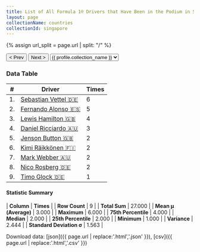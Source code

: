 ```yaml
---
title: List of All Formula 1® Drivers that Have Been in the Podium in Singapore by Number of Times
layout: page
collectionName: countries
collectionId: singapore
---
```


{% assign url_split = page.url | split: "/" %}
<div id="collection-navigation">
<button onclick="selector.options[selector.selectedIndex-1].value && (window.location = selector.options[selector.selectedIndex-1].value);">&lt; Prev</button>
<button onclick="selector.options[selector.selectedIndex+1].value && (window.location = selector.options[selector.selectedIndex+1].value);">Next &gt;</button>
<select id="selector" onchange="this.options[this.selectedIndex].value && (window.location = this.options[this.selectedIndex].value);">
  {% for collectionId in site.data[page.collectionName].refs %}
    {% if collectionId == page.collectionId %}
      {% assign selected = "selected" %}
    {% else %}
      {% assign selected = "" %}
    {% endif %}
    {% assign profile = site.data[page.collectionName][collectionId].profile %}
    <option value="/f1/{{ page.collectionName }}/{{ collectionId }}/{{ url_split[4] }}" {{ selected }}>{{ profile.collection_name }}</option>
  {% endfor %}
</select>
</div>

<canvas id="chart" width="400" height="180"></canvas>
<script>
var data = {
    "datasets": [
        {
            "backgroundColor": [
                "#9C8E8D",
                "#9C8E8D",
                "#9C8E8D",
                "#9C8E8D",
                "#9C8E8D",
                "#9C8E8D",
                "#9C8E8D",
                "#9C8E8D",
                "#9C8E8D"
            ],
            "borderColor": [
                "#1D181E",
                "#1D181E",
                "#1D181E",
                "#1D181E",
                "#1D181E",
                "#1D181E",
                "#1D181E",
                "#1D181E",
                "#1D181E"
            ],
            "borderWidth": 1,
            "data": [
                6.0,
                5.0,
                4.0,
                3.0,
                2.0,
                2.0,
                2.0,
                2.0,
                1.0
            ],
            "label": "Times"
        }
    ],
    "labels": [
        "Sebastian Vettel",
        "Fernando Alonso",
        "Lewis Hamilton",
        "Daniel Ricciardo",
        "Jenson Button",
        "Kimi Räikkönen",
        "Mark Webber",
        "Nico Rosberg",
        "Timo Glock"
    ]
};
var options = {
  legend: {
    display: false
  },
  scales: {
    xAxes: [{
      ticks: {
        beginAtZero: true,
        maxRotation: 180,
        display: window.innerWidth > 800
      }
    }],
    yAxes: [{
      ticks: {
        beginAtZero: true
      }
    }]
  },
  onResize: function(chart, size) {
    chart.options.scales.xAxes[0].ticks.display = size.width > 800;
  }
};
var chart = new Chart("chart", {
    data: data,
    type: 'bar',
    options: options
});
</script>



### Data Table

| # | Driver | Times |
|--|--|--|
| 1. | [Sebastian Vettel 🇩🇪](/f1/drivers/vettel) | 6 |
| 2. | [Fernando Alonso 🇪🇸](/f1/drivers/alonso) | 5 |
| 3. | [Lewis Hamilton 🇬🇧](/f1/drivers/hamilton) | 4 |
| 4. | [Daniel Ricciardo 🇦🇺](/f1/drivers/ricciardo) | 3 |
| 5. | [Jenson Button 🇬🇧](/f1/drivers/button) | 2 |
| 6. | [Kimi Räikkönen 🇫🇮](/f1/drivers/raikkonen) | 2 |
| 7. | [Mark Webber 🇦🇺](/f1/drivers/webber) | 2 |
| 8. | [Nico Rosberg 🇩🇪](/f1/drivers/rosberg) | 2 |
| 9. | [Timo Glock 🇩🇪](/f1/drivers/glock) | 1 |

#### Statistic Summary

| **Column** | **Times** |
| **Row Count** | 9 |
| **Total Sum** | 27.000 |
| **Mean μ (Average)** | 3.000 |
| **Maximum** | 6.000 |
| **75th Percentile** | 4.000 |
| **Median** | 2.000 |
| **25th Percentile** | 2.000 |
| **Minimum** | 1.000 |
| **Variance** | 2.444 |
| **Standard Deviation σ** | 1.563 |

Download data: [json]({{ page.url | replace:'.html','.json' }}), [csv]({{ page.url | replace:'.html','.csv' }})
